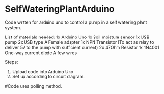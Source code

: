 # SelfWateringPlantArduino

Code written for arduino uno to control a pump in a self watering plant system.

List of materials needed:
1x Arduino Uno
1x Soil moisture sensor
1x USB pump
2x USB type A Female adapter
1x NPN Transistor (To act as relay to deliver 5V to the pump with sufficient current)
2x 47Ohm Resistor
1x 1N4001 One-way current diode
A few wires

Steps:
1. Upload code into Arduino Uno
2. Set up according to circuit diagram.


#Code uses polling method.
